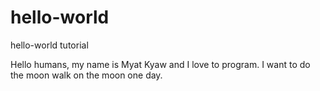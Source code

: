 # hello-world
hello-world tutorial


Hello humans, my name is Myat Kyaw and I love to program. 
I want to do the moon walk on the moon one day.
